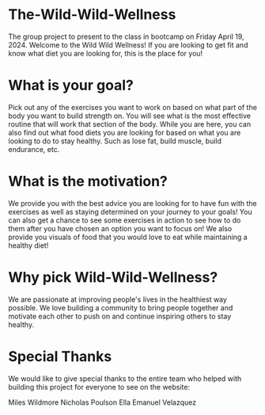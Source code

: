 # The-Wild-Wild-Wellness
The group project to present to the class in bootcamp on Friday April 19, 2024.
Welcome to the Wild Wild Wellness!
If you are looking to get fit and know what diet you are looking for, this is the place for you!

# What is your goal?

Pick out any of the exercises you want to work on based on what part of the body you want to build strength on. You will see what is the most effective routine that will work that section of the body. While you are here, you can also find out what food diets you are looking for based on what you are looking to do to stay healthy. Such as lose fat, build muscle, build endurance, etc.

# What is the motivation?

We provide you with the best advice you are looking for to have fun with the exercises as well as staying determined on your journey to your goals! You can also get a chance to see some exercises in action to see how to do them after you have chosen an option you want to focus on! We also provide you visuals of food that you would love to eat while maintaining a healthy diet!

# Why pick Wild-Wild-Wellness?

We are passionate at improving people's lives in the healthiest way possible. We love building a community to bring people together and motivate each other to push on and continue inspiring others to stay healthy.

# Special Thanks
We would like to give special thanks to the entire team who helped with building this project for everyone to see on the website:

Miles Wildmore
Nicholas Poulson
Ella
Emanuel Velazquez